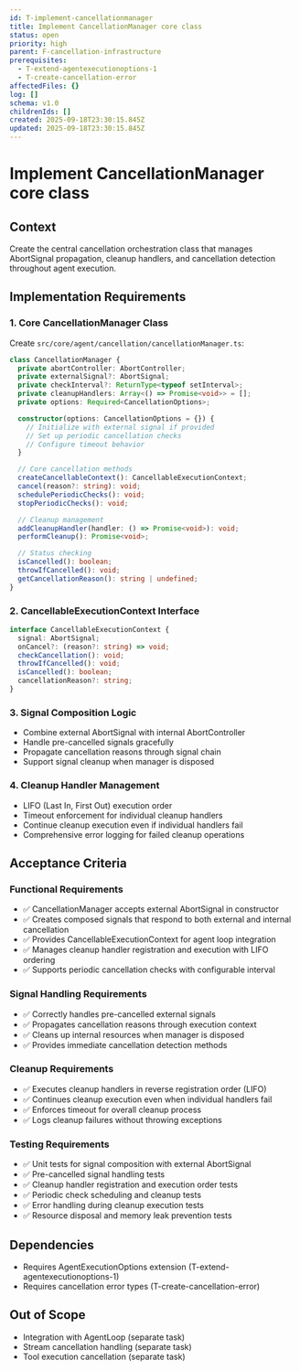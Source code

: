 ```yaml
---
id: T-implement-cancellationmanager
title: Implement CancellationManager core class
status: open
priority: high
parent: F-cancellation-infrastructure
prerequisites:
  - T-extend-agentexecutionoptions-1
  - T-create-cancellation-error
affectedFiles: {}
log: []
schema: v1.0
childrenIds: []
created: 2025-09-18T23:30:15.845Z
updated: 2025-09-18T23:30:15.845Z
---
```


# Implement CancellationManager core class

## Context

Create the central cancellation orchestration class that manages AbortSignal propagation, cleanup handlers, and cancellation detection throughout agent execution.

## Implementation Requirements

### 1. Core CancellationManager Class

Create `src/core/agent/cancellation/cancellationManager.ts`:

```typescript
class CancellationManager {
  private abortController: AbortController;
  private externalSignal?: AbortSignal;
  private checkInterval?: ReturnType<typeof setInterval>;
  private cleanupHandlers: Array<() => Promise<void>> = [];
  private options: Required<CancellationOptions>;

  constructor(options: CancellationOptions = {}) {
    // Initialize with external signal if provided
    // Set up periodic cancellation checks
    // Configure timeout behavior
  }

  // Core cancellation methods
  createCancellableContext(): CancellableExecutionContext;
  cancel(reason?: string): void;
  schedulePeriodicChecks(): void;
  stopPeriodicChecks(): void;

  // Cleanup management
  addCleanupHandler(handler: () => Promise<void>): void;
  performCleanup(): Promise<void>;

  // Status checking
  isCancelled(): boolean;
  throwIfCancelled(): void;
  getCancellationReason(): string | undefined;
}
```

### 2. CancellableExecutionContext Interface

```typescript
interface CancellableExecutionContext {
  signal: AbortSignal;
  onCancel?: (reason?: string) => void;
  checkCancellation(): void;
  throwIfCancelled(): void;
  isCancelled(): boolean;
  cancellationReason?: string;
}
```

### 3. Signal Composition Logic

- Combine external AbortSignal with internal AbortController
- Handle pre-cancelled signals gracefully
- Propagate cancellation reasons through signal chain
- Support signal cleanup when manager is disposed

### 4. Cleanup Handler Management

- LIFO (Last In, First Out) execution order
- Timeout enforcement for individual cleanup handlers
- Continue cleanup execution even if individual handlers fail
- Comprehensive error logging for failed cleanup operations

## Acceptance Criteria

### Functional Requirements

- ✅ CancellationManager accepts external AbortSignal in constructor
- ✅ Creates composed signals that respond to both external and internal cancellation
- ✅ Provides CancellableExecutionContext for agent loop integration
- ✅ Manages cleanup handler registration and execution with LIFO ordering
- ✅ Supports periodic cancellation checks with configurable interval

### Signal Handling Requirements

- ✅ Correctly handles pre-cancelled external signals
- ✅ Propagates cancellation reasons through execution context
- ✅ Cleans up internal resources when manager is disposed
- ✅ Provides immediate cancellation detection methods

### Cleanup Requirements

- ✅ Executes cleanup handlers in reverse registration order (LIFO)
- ✅ Continues cleanup execution even when individual handlers fail
- ✅ Enforces timeout for overall cleanup process
- ✅ Logs cleanup failures without throwing exceptions

### Testing Requirements

- ✅ Unit tests for signal composition with external AbortSignal
- ✅ Pre-cancelled signal handling tests
- ✅ Cleanup handler registration and execution order tests
- ✅ Periodic check scheduling and cleanup tests
- ✅ Error handling during cleanup execution tests
- ✅ Resource disposal and memory leak prevention tests

## Dependencies

- Requires AgentExecutionOptions extension (T-extend-agentexecutionoptions-1)
- Requires cancellation error types (T-create-cancellation-error)

## Out of Scope

- Integration with AgentLoop (separate task)
- Stream cancellation handling (separate task)
- Tool execution cancellation (separate task)
